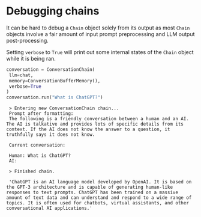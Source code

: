 # Debugging chains

It can be hard to debug a `Chain` object solely from its output as most `Chain` objects involve a fair amount of input prompt preprocessing and LLM output post-processing.

Setting `verbose` to `True` will print out some internal states of the `Chain` object while it is being ran.

```python
conversation = ConversationChain(  
 llm=chat,  
 memory=ConversationBufferMemory(),  
 verbose=True  
)  
conversation.run("What is ChatGPT?")  

```

```text
 > Entering new ConversationChain chain...  
 Prompt after formatting:  
 The following is a friendly conversation between a human and an AI. The AI is talkative and provides lots of specific details from its context. If the AI does not know the answer to a question, it truthfully says it does not know.  
  
 Current conversation:  
  
 Human: What is ChatGPT?  
 AI:  
  
 > Finished chain.  
  
 'ChatGPT is an AI language model developed by OpenAI. It is based on the GPT-3 architecture and is capable of generating human-like responses to text prompts. ChatGPT has been trained on a massive amount of text data and can understand and respond to a wide range of topics. It is often used for chatbots, virtual assistants, and other conversational AI applications.'  

```
